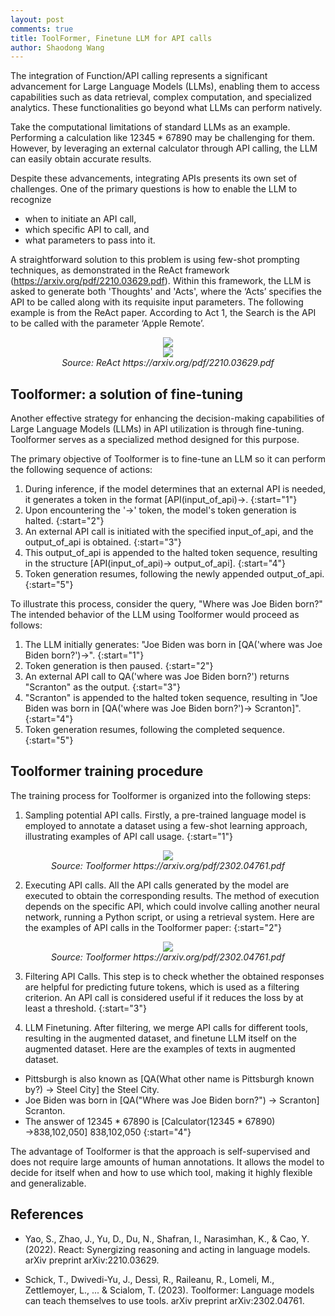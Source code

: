 ```yaml
---
layout: post
comments: true
title: ToolFormer, Finetune LLM for API calls
author: Shaodong Wang
---
```


The integration of Function/API calling represents a significant advancement for Large Language Models (LLMs), 
enabling them to access capabilities such as data retrieval, complex computation, and specialized analytics. 
These functionalities go beyond what LLMs can perform natively.

Take the computational limitations of standard LLMs as an example. 
Performing a calculation like 12345 * 67890 may be challenging for them. 
However, by leveraging an external calculator through API calling, the LLM can easily obtain accurate results.

Despite these advancements, integrating APIs presents its own set of challenges. One of the primary questions is how to enable the LLM to recognize 
- when to initiate an API call, 
- which specific API to call, and 
- what parameters to pass into it.

A straightforward solution to this problem is using few-shot prompting techniques, as demonstrated in the ReAct framework (https://arxiv.org/pdf/2210.03629.pdf). 
Within this framework, the LLM is asked to generate both 'Thoughts' and 'Acts', 
where the ‘Acts’ specifies the API to be called along with its requisite input parameters. 
The following example is from the ReAct paper. According to Act 1, the Search is the API to be called with the parameter ‘Apple Remote’. 

<div style="text-align: center">
  <img src="{{ site.url }}{{ site.baseurl }}/assets/images/toolformer/ReAct1.png" >
</div>

<div style="text-align: center">
  <img src="{{ site.url }}{{ site.baseurl }}/assets/images/toolformer/ReAct2.png" >
  <figcaption><em>Source: ReAct https://arxiv.org/pdf/2210.03629.pdf </em></figcaption>
</div>

## Toolformer: a solution of fine-tuning

Another effective strategy for enhancing the decision-making capabilities of Large Language Models (LLMs) in API utilization is through fine-tuning. 
Toolformer serves as a specialized method designed for this purpose.

The primary objective of Toolformer is to fine-tune an LLM so it can perform the following sequence of actions:
1.	During inference, if the model determines that an external API is needed, it generates a token in the format [API(input_of_api)->.
{:start="1"}
2.	Upon encountering the '->' token, the model's token generation is halted.
{:start="2"}
3.	An external API call is initiated with the specified input_of_api, and the output_of_api is obtained.
{:start="3"}
4.	This output_of_api is appended to the halted token sequence, resulting in the structure [API(input_of_api)-> output_of_api].
{:start="4"}
5.	Token generation resumes, following the newly appended output_of_api.
{:start="5"}

To illustrate this process, consider the query, "Where was Joe Biden born?" The intended behavior of the LLM using Toolformer would proceed as follows:
1. The LLM initially generates: "Joe Biden was born in [QA('where was Joe Biden born?')->".
{:start="1"}
2. Token generation is then paused.
{:start="2"}
3. An external API call to QA('where was Joe Biden born?') returns "Scranton" as the output.
{:start="3"}
4. "Scranton" is appended to the halted token sequence, resulting in "Joe Biden was born in [QA('where was Joe Biden born?')-> Scranton]".
{:start="4"}
5. Token generation resumes, following the completed sequence.
{:start="5"}

## Toolformer training procedure
The training process for Toolformer is organized into the following steps:
1. Sampling potential API calls. Firstly, a pre-trained language model is employed to annotate a dataset using a few-shot learning approach, illustrating examples of API call usage.
{:start="1"}

<div style="text-align: center">
  <img src="{{ site.url }}{{ site.baseurl }}/assets/images/toolformer/Toolformer1.png" >
  <figcaption><em>Source: Toolformer https://arxiv.org/pdf/2302.04761.pdf </em></figcaption>
</div>

2. Executing API calls. All the API calls generated by the model are executed to obtain the corresponding results. The method of execution depends on the specific API, which could involve calling another neural network, running a Python script, or using a retrieval system.
Here are the examples of API calls in the Toolformer paper:
{:start="2"}

<div style="text-align: center">
  <img src="{{ site.url }}{{ site.baseurl }}/assets/images/toolformer/Toolformer2.png" >
  <figcaption><em>Source: Toolformer https://arxiv.org/pdf/2302.04761.pdf </em></figcaption>
</div>

3. Filtering API Calls. This step is to check whether the obtained responses are helpful for predicting future tokens, which is used as a filtering criterion. An API call is considered useful if it reduces the loss by at least a threshold.
{:start="3"}

4. LLM Finetuning. After filtering, we merge API calls for different tools, resulting in the augmented dataset, and finetune LLM itself on the augmented dataset. Here are the examples of texts in augmented dataset. 
-	Pittsburgh is also known as [QA(What other name is Pittsburgh known by?) → Steel City] the Steel City.
-	Joe Biden was born in [QA("Where was Joe Biden born?") → Scranton] Scranton. 
-	The answer of 12345 * 67890 is [Calculator(12345 * 67890) →838,102,050] 838,102,050
{:start="4"}

The advantage of Toolformer is that the approach is self-supervised and does not require large amounts of human annotations. It allows the model to decide for itself when and how to use which tool, making it highly flexible and generalizable. 

## References
- Yao, S., Zhao, J., Yu, D., Du, N., Shafran, I., Narasimhan, K., & Cao, Y. (2022). React: Synergizing reasoning and acting in language models. arXiv preprint arXiv:2210.03629.

- Schick, T., Dwivedi-Yu, J., Dessì, R., Raileanu, R., Lomeli, M., Zettlemoyer, L., ... & Scialom, T. (2023). Toolformer: Language models can teach themselves to use tools. arXiv preprint arXiv:2302.04761.



